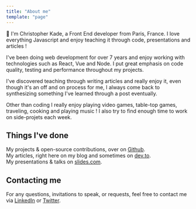 ```yaml
---
title: "About me"
template: "page"
---
```


👋 I'm Christopher Kade, a Front End developer from Paris, France.
I love everything Javascript and enjoy teaching it through code, presentations and articles !

I've been doing web development for over 7 years and enjoy working with technologies such as React, Vue and Node. I put great emphasis on code quality, testing and performance throughout my projects.

I've discovered teaching through writing articles and really enjoy it, even though it's an off and on process for me, I always come back to synthesizing something I've learned through a post eventually.

Other than coding I really enjoy playing video games, table-top games, traveling, cooking and playing music ! I also try to find enough time to work on side-projets each week.

## Things I've done

My projects & open-source contributions, over on [Github](https://github.com/christopherkade).  
My articles, right here on my blog and sometimes on [dev.to](https://dev.to/christopherkade).  
My presentations & talks on [slides.com](https://slides.com/christopherkade).

## Contacting me

For any questions, invitations to speak, or requests,
feel free to contact me via [LinkedIn](https://www.linkedin.com/in/christopher-kade/) or [Twitter](https://twitter.com/christo_kade).
